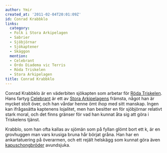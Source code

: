 ```yaml
---
author: Ymir
created_at: '2011-02-04T20:01:09Z'
id: Conrad Krabbklo
links:
  category:
  - Folk i Stora Arkipelagen
  - Sabrier
  - Sjöbjörnar
  - Sjökaptener
  - Skäggon
  mention:
  - Celebrant
  - Ordo Diadema vic Terris
  - Röda Triskelen
  - Stora Arkipelagen
title: Conrad Krabbklo
---
```


Conrad Krabbklo är en väderbiten sjökapten som arbetar för [Röda Triskelen]. Hans fartyg [Celebrant]
är ett av [Stora Arkipelagens] främsta, något han är mycket stolt över, och han vårdar henne ömt
ihop med sitt manskap. Ingen kan ifrågasätta kaptenens lojalitet, men han besitter en för sjöbjörnar
relativt stark moral, och det finns gränser för vad han kunnat åta sig att göra i Triskelens tjänst.

Krabblo, som han ofta kallas av sjömän som på fyllan glömt bort ett k, är en grovhuggen man vars
krusiga bruna hår börjat gråna. Han har en ankartatuering på överarmen, och ett rejält helskägg som
kunnat göra även [kapuschongbröder] avundsjuka.

  [Röda Triskelen]: Röda_Triskelen
  [Celebrant]: Celebrant
  [Stora Arkipelagens]: Stora_Arkipelagen
  [kapuschongbröder]: Ordo_Diadema_vic_Terris